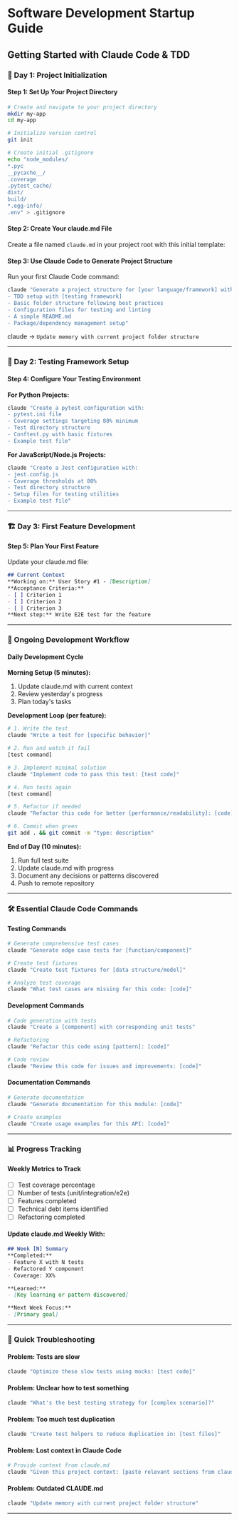 # Software Development Startup Guide
## Getting Started with Claude Code & TDD

### 🚀 Day 1: Project Initialization

#### Step 1: Set Up Your Project Directory
```bash
# Create and navigate to your project directory
mkdir my-app
cd my-app

# Initialize version control
git init

# Create initial .gitignore
echo "node_modules/
*.pyc
__pycache__/
.coverage
.pytest_cache/
dist/
build/
*.egg-info/
.env" > .gitignore
```

#### Step 2: Create Your claude.md File
Create a file named `claude.md` in your project root with this initial template:


#### Step 3: Use Claude Code to Generate Project Structure
Run your first Claude Code command:
```bash
claude "Generate a project structure for [your language/framework] with the following requirements:
- TDD setup with [testing framework]
- Basic folder structure following best practices
- Configuration files for testing and linting
- A simple README.md
- Package/dependency management setup"
```

claude -> `Update memory with current project folder structure`


---

### 🧪 Day 2: Testing Framework Setup

#### Step 4: Configure Your Testing Environment

**For Python Projects:**
```bash
claude "Create a pytest configuration with:
- pytest.ini file
- Coverage settings targeting 80% minimum
- Test directory structure
- Conftest.py with basic fixtures
- Example test file"
```

**For JavaScript/Node.js Projects:**
```bash
claude "Create a Jest configuration with:
- jest.config.js
- Coverage thresholds at 80%
- Test directory structure
- Setup files for testing utilities
- Example test file"
```

---

### 🏗️ Day 3: First Feature Development

#### Step 5: Plan Your First Feature
Update your claude.md file:
```markdown
## Current Context
**Working on:** User Story #1 - [Description]
**Acceptance Criteria:**
- [ ] Criterion 1
- [ ] Criterion 2
- [ ] Criterion 3
**Next step:** Write E2E test for the feature
```

---

### 🔄 Ongoing Development Workflow

#### Daily Development Cycle

**Morning Setup (5 minutes):**
1. Update claude.md with current context
2. Review yesterday's progress
3. Plan today's tasks

**Development Loop (per feature):**
```bash
# 1. Write the test
claude "Write a test for [specific behavior]"

# 2. Run and watch it fail
[test command]

# 3. Implement minimal solution
claude "Implement code to pass this test: [test code]"

# 4. Run tests again
[test command]

# 5. Refactor if needed
claude "Refactor this code for better [performance/readability]: [code]"

# 6. Commit when green
git add . && git commit -m "type: description"
```

**End of Day (10 minutes):**
1. Run full test suite
2. Update claude.md with progress
3. Document any decisions or patterns discovered
4. Push to remote repository

---

### 🛠️ Essential Claude Code Commands

#### Testing Commands
```bash
# Generate comprehensive test cases
claude "Generate edge case tests for [function/component]"

# Create test fixtures
claude "Create test fixtures for [data structure/model]"

# Analyze test coverage
claude "What test cases are missing for this code: [code]"
```

#### Development Commands
```bash
# Code generation with tests
claude "Create a [component] with corresponding unit tests"

# Refactoring
claude "Refactor this code using [pattern]: [code]"

# Code review
claude "Review this code for issues and improvements: [code]"
```

#### Documentation Commands
```bash
# Generate documentation
claude "Generate documentation for this module: [code]"

# Create examples
claude "Create usage examples for this API: [code]"
```

---

### 📊 Progress Tracking

#### Weekly Metrics to Track
- [ ] Test coverage percentage
- [ ] Number of tests (unit/integration/e2e)
- [ ] Features completed
- [ ] Technical debt items identified
- [ ] Refactoring completed

#### Update claude.md Weekly With:
```markdown
## Week [N] Summary
**Completed:**
- Feature X with N tests
- Refactored Y component
- Coverage: XX%

**Learned:**
- [Key learning or pattern discovered]

**Next Week Focus:**
- [Primary goal]
```

---

### 🚨 Quick Troubleshooting

#### Problem: Tests are slow
```bash
claude "Optimize these slow tests using mocks: [test code]"
```

#### Problem: Unclear how to test something
```bash
claude "What's the best testing strategy for [complex scenario]?"
```

#### Problem: Too much test duplication
```bash
claude "Create test helpers to reduce duplication in: [test files]"
```

#### Problem: Lost context in Claude Code
```bash
# Provide context from claude.md
claude "Given this project context: [paste relevant sections from claude.md], help me with [specific task]"
```

#### Problem: Outdated CLAUDE.md
```bash
claude "Update memory with current project folder structure"
```

---